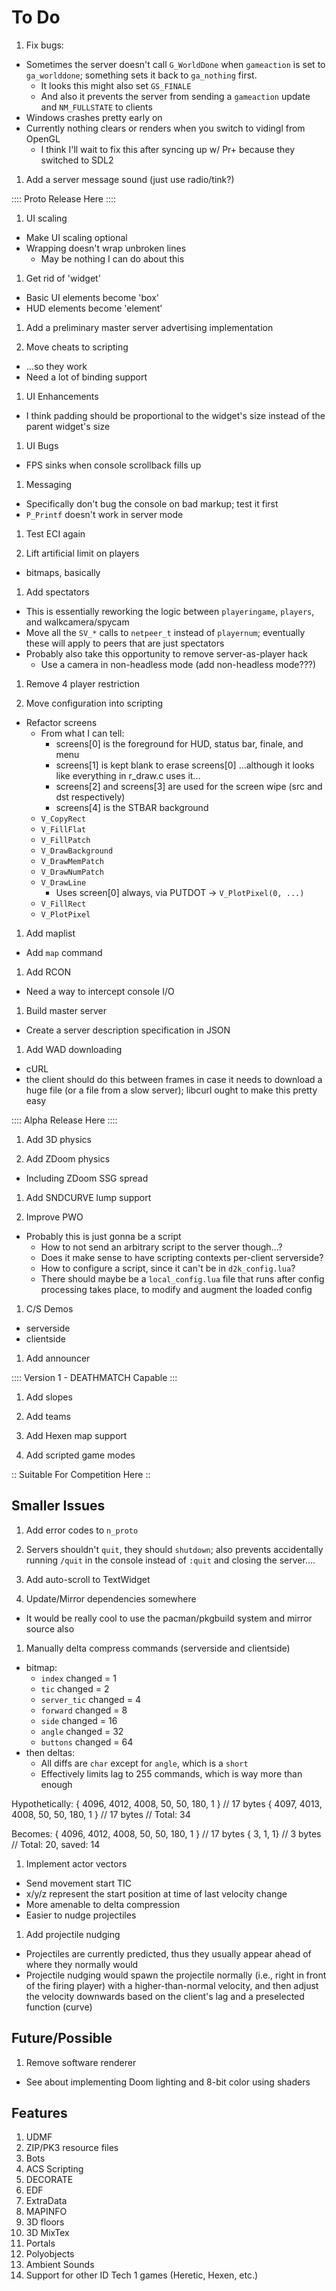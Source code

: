 # To Do

1. Fix bugs:
  - Sometimes the server doesn't call `G_WorldDone` when `gameaction` is set to
    `ga_worlddone`; something sets it back to `ga_nothing` first.
    - It looks this might also set `GS_FINALE`
    - And also it prevents the server from sending a `gameaction` update and
      `NM_FULLSTATE` to clients
  - Windows crashes pretty early on
  - Currently nothing clears or renders when you switch to vidingl from OpenGL
    - I think I'll wait to fix this after syncing up w/ Pr+ because they
      switched to SDL2

1. Add a server message sound (just use radio/tink?)

:::: Proto Release Here ::::

1. UI scaling
  - Make UI scaling optional
  - Wrapping doesn't wrap unbroken lines
    - May be nothing I can do about this

1. Get rid of 'widget'
  - Basic UI elements become 'box'
  - HUD elements become 'element'

1. Add a preliminary master server advertising implementation

1. Move cheats to scripting
  - ...so they work
  - Need a lot of binding support

1. UI Enhancements
  - I think padding should be proportional to the widget's size instead of the
    parent widget's size

1. UI Bugs
  - FPS sinks when console scrollback fills up

1. Messaging
  - Specifically don't bug the console on bad markup; test it first
  - `P_Printf` doesn't work in server mode

1. Test ECI again

1. Lift artificial limit on players
  - bitmaps, basically

1. Add spectators
  - This is essentially reworking the logic between `playeringame`, `players`,
    and walkcamera/spycam
  - Move all the `SV_*` calls to `netpeer_t` instead of `playernum`; eventually
    these will apply to peers that are just spectators
  - Probably also take this opportunity to remove server-as-player hack
    - Use a camera in non-headless mode (add non-headless mode???)

1. Remove 4 player restriction

1. Move configuration into scripting
  - Refactor screens
    - From what I can tell:
      - screens[0] is the foreground for HUD, status bar, finale, and menu
      - screens[1] is kept blank to erase screens[0]
        ...although it looks like everything in r_draw.c uses it...
      - screens[2] and screens[3] are used for the screen wipe (src and dst
        respectively)
      - screens[4] is the STBAR background
    - `V_CopyRect`
    - `V_FillFlat`
    - `V_FillPatch`
    - `V_DrawBackground`
    - `V_DrawMemPatch`
    - `V_DrawNumPatch`
    - `V_DrawLine`
      - Uses screen[0] always, via PUTDOT -> `V_PlotPixel(0, ...)`
    - `V_FillRect`
    - `V_PlotPixel`

1. Add maplist
  - Add `map` command

1. Add RCON
  - Need a way to intercept console I/O

1. Build master server
  - Create a server description specification in JSON

1. Add WAD downloading
  - cURL
  - the client should do this between frames in case it needs to download a
    huge file (or a file from a slow server); libcurl ought to make this
    pretty easy

:::: Alpha Release Here ::::

1. Add 3D physics

1. Add ZDoom physics
  - Including ZDoom SSG spread

1. Add SNDCURVE lump support

1. Improve PWO
  - Probably this is just gonna be a script
    - How to not send an arbitrary script to the server though...?
    - Does it make sense to have scripting contexts per-client serverside?
    - How to configure a script, since it can't be in `d2k_config.lua`?
    - There should maybe be a `local_config.lua` file that runs after config
      processing takes place, to modify and augment the loaded config

1. C/S Demos
  - serverside
  - clientside

1. Add announcer

:::: Version 1 - DEATHMATCH Capable :::

1. Add slopes

1. Add teams

1. Add Hexen map support

1. Add scripted game modes

:: Suitable For Competition Here ::

## Smaller Issues

1. Add error codes to `n_proto`

1. Servers shouldn't `quit`, they should `shutdown`; also prevents accidentally
   running `/quit` in the console instead of `:quit` and closing the server....

1. Add auto-scroll to TextWidget

1. Update/Mirror dependencies somewhere
  - It would be really cool to use the pacman/pkgbuild system and mirror source
    also

1. Manually delta compress commands (serverside and clientside)
  - bitmap:
    - `index` changed      = 1
    - `tic` changed        = 2
    - `server_tic` changed = 4
    - `forward` changed    = 8
    - `side` changed       = 16
    - `angle` changed      = 32
    - `buttons` changed    = 64
  - then deltas:
    - All diffs are `char` except for `angle`, which is a `short`
    - Effectively limits lag to 255 commands, which is way more than enough

  Hypothetically:
    { 4096, 4012, 4008, 50, 50, 180, 1 } // 17 bytes
    { 4097, 4013, 4008, 50, 50, 180, 1 } // 17 bytes
                                         // Total: 34

  Becomes:
    { 4096, 4012, 4008, 50, 50, 180, 1 } // 17 bytes
    { 3, 1, 1}                           //  3 bytes
                                         // Total: 20, saved: 14

1. Implement actor vectors
  - Send movement start TIC
  - x/y/z represent the start position at time of last velocity change
  - More amenable to delta compression
  - Easier to nudge projectiles

1. Add projectile nudging
  - Projectiles are currently predicted, thus they usually appear ahead of
    where they normally would
  - Projectile nudging would spawn the projectile normally (i.e., right in
    front of the firing player) with a higher-than-normal velocity, and then
    adjust the velocity downwards based on the client's lag and a preselected
    function (curve)

## Future/Possible

1. Remove software renderer
  - See about implementing Doom lighting and 8-bit color using shaders

## Features

1. UDMF
1. ZIP/PK3 resource files
1. Bots
1. ACS Scripting
1. DECORATE
1. EDF
1. ExtraData
1. MAPINFO
1. 3D floors
1. 3D MixTex
1. Portals
1. Polyobjects
1. Ambient Sounds
1. Support for other ID Tech 1 games (Heretic, Hexen, etc.)

<!-- vi: set et ts=4 sw=4 tw=79: -->

